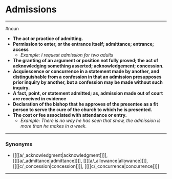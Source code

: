 # Admissions
---
#noun
- **The act or practice of admitting.**
- **Permission to enter, or the entrance itself; admittance; entrance; access**
	- _Example: I request admission for two adults_
- **The granting of an argument or position not fully proved; the act of acknowledging something asserted; acknowledgement; concession.**
- **Acquiescence or concurrence in a statement made by another, and distinguishable from a confession in that an admission presupposes prior inquiry by another, but a confession may be made without such inquiry.**
- **A fact, point, or statement admitted; as, admission made out of court are received in evidence**
- **Declaration of the bishop that he approves of the presentee as a fit person to serve the cure of the church to which he is presented.**
- **The cost or fee associated with attendance or entry.**
	- _Example: There is no way he has seen that show, the admission is more than he makes in a week._
---
### Synonyms
- [[[[a/_acknowledgment|acknowledgment]]]], [[[[a/_admittance|admittance]]]], [[[[a/_allowance|allowance]]]], [[[[c/_concession|concession]]]], [[[[c/_concurrence|concurrence]]]]
---

